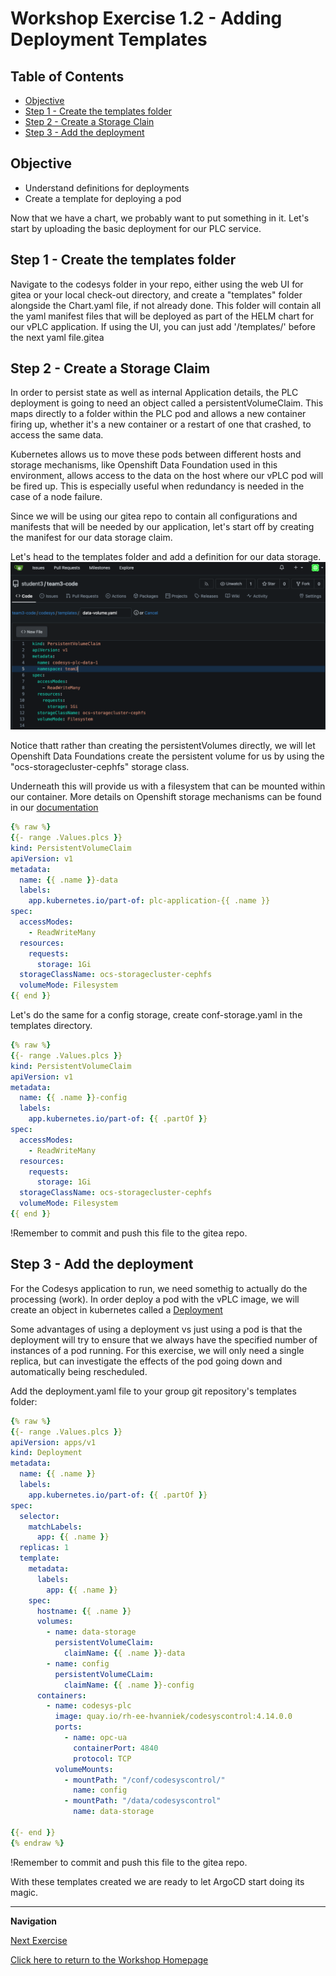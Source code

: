 # Workshop Exercise 1.2 - Adding Deployment Templates

## Table of Contents

* [Objective](#objective)
* [Step 1 - Create the templates folder](#step-1---create-the-templates-folder)
* [Step 2 - Create a Storage Clain](#step-2---create-a-storage-claim)
* [Step 3 - Add the deployment](#step-3---add-the-deployment)

## Objective

* Understand definitions for deployments
* Create a template for deploying a pod

Now that we have a chart, we probably want to put something in it.
Let's start by uploading the basic deployment for our PLC service.

## Step 1 - Create the templates folder
Navigate to the codesys folder in your repo, either using the web UI for gitea or your local check-out directory, and create a "templates" folder alongside the Chart.yaml file, if not already done.
This folder will contain all the yaml manifest files that will be deployed as part of the HELM chart for our vPLC application.
If using the UI, you can just add '/templates/' before the next yaml file.gitea


## Step 2 - Create a Storage Claim
In order to persist state as well as internal Application details, the PLC deployment is going to need an object called a persistentVolumeClaim. 
This maps directly to a folder within the PLC pod and allows a new container firing up, whether it's a new container or a restart of one that crashed, to access the same data.

Kubernetes allows us to move these pods between different hosts and storage mechanisms, like Openshift Data Foundation used in this environment, allows access to the data on the host where our vPLC pod will be fired up. 
This is especially useful when redundancy is needed in the case of a node failure.

Since we will be using our gitea repo to contain all configurations and manifests that will be needed by our application, let's start off by creating the manifest for our data storage claim.

Let's head to the templates folder and add a definition for our data storage.
![Gitea storage Class](../images/gitea-storage-class.png)

 Notice thatt rather than creating the persistentVolumes directly, we will let Openshift Data Foundations create the persistent volume for us by using the "ocs-storagecluster-cephfs" storage class.

Underneath this will provide us with a filesystem that can be mounted within our container. More details on Openshift storage mechanisms can be found in our [documentation](https://docs.openshift.com/container-platform/4.17/storage/understanding-persistent-storage.html)


```yaml
{% raw %}
{{- range .Values.plcs }}
kind: PersistentVolumeClaim
apiVersion: v1
metadata:
  name: {{ .name }}-data
  labels:
    app.kubernetes.io/part-of: plc-application-{{ .name }}
spec:
  accessModes:
    - ReadWriteMany
  resources:
    requests:
      storage: 1Gi
  storageClassName: ocs-storagecluster-cephfs
  volumeMode: Filesystem
{{ end }}
```

Let's do the same for a config storage, create conf-storage.yaml in the templates directory.

```yaml
{% raw %}
{{- range .Values.plcs }}
kind: PersistentVolumeClaim
apiVersion: v1
metadata:
  name: {{ .name }}-config
  labels:
    app.kubernetes.io/part-of: {{ .partOf }}
spec:
  accessModes:
    - ReadWriteMany
  resources:
    requests:
      storage: 1Gi
  storageClassName: ocs-storagecluster-cephfs
  volumeMode: Filesystem
{{ end }}
```

!Remember to commit and push this file to the gitea repo.



## Step 3 - Add the deployment 
For the Codesys application to run, we need somethig to actually do the processing (work). 
In order deploy a pod with the vPLC image, we will create an object in kubernetes called a [Deployment](https://kubernetes.io/docs/concepts/workloads/controllers/deployment/)

Some advantages of using a deployment vs just using a pod is that the deployment will try to ensure that we always have the specified number of instances of a pod running.
For this exercise, we will only need a single replica, but can investigate the effects of the pod going down and automatically being rescheduled.

Add the deployment.yaml file to your group git repository's templates folder:

```yaml
{% raw %}
{{- range .Values.plcs }}
apiVersion: apps/v1
kind: Deployment
metadata:
  name: {{ .name }}
  labels:
    app.kubernetes.io/part-of: {{ .partOf }}
spec:
  selector:
    matchLabels:
      app: {{ .name }}
  replicas: 1
  template:
    metadata:
      labels:
        app: {{ .name }}
    spec:
      hostname: {{ .name }}
      volumes:
        - name: data-storage
          persistentVolumeClaim: 
            claimName: {{ .name }}-data
        - name: config
          persistentVolumeCLaim:
            claimName: {{ .name }}-config
      containers:
        - name: codesys-plc
          image: quay.io/rh-ee-hvanniek/codesyscontrol:4.14.0.0
          ports:
            - name: opc-ua
              containerPort: 4840
              protocol: TCP
          volumeMounts:
            - mountPath: "/conf/codesyscontrol/"
              name: config
            - mountPath: "/data/codesyscontrol"
              name: data-storage

{{- end }}
{% endraw %}
```
!Remember to commit and push this file to the gitea repo.

With these templates created we are ready to let ArgoCD start doing its magic.

---
**Navigation**

[Next Exercise](../1.3-adding-chart-to-argocd/)

[Click here to return to the Workshop Homepage](../README.md)

